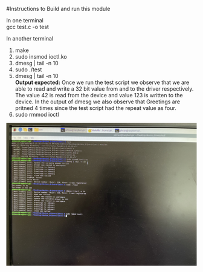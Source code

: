 #Instructions to Build and run this module

In one terminal  
gcc test.c -o test  

In another terminal  
1. make  
2. sudo insmod ioctl.ko   
3. dmesg | tail  -n 10  
4. sudo ./test  
5. dmesg | tail -n 10  
**Output expected:** Once we run the test script we observe that we are able to read and write a 32 bit value from and to the driver respectively. The value 42 is read from the device and value 123 is written to the device.
  In the output of dmesg we also observe that Greetings are pritned 4 times since the test script had the repeat value as four.  
6. sudo rmmod ioctl  

![Output](../Images/ioctl_output.jpg)
